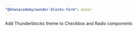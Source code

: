 ```yaml
---
"@khanacademy/wonder-blocks-form": minor
---
```


Add Thunderblocks theme to Checkbox and Radio components
